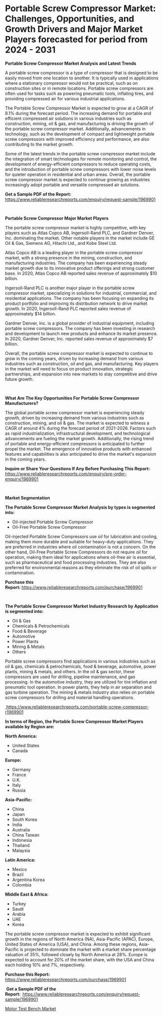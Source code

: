 <p><h1>Portable Screw Compressor Market: Challenges, Opportunities, and Growth Drivers and Major Market Players forecasted for period from 2024 - 2031</h1></p><p><strong>Portable Screw Compressor Market Analysis and Latest Trends</strong></p>
<p><p>A portable screw compressor is a type of compressor that is designed to be easily moved from one location to another. It is typically used in applications where a stationary compressor would not be practical, such as on construction sites or in remote locations. Portable screw compressors are often used for tasks such as powering pneumatic tools, inflating tires, and providing compressed air for various industrial applications.</p><p>The Portable Screw Compressor Market is expected to grow at a CAGR of 8.1% during the forecast period. The increasing demand for portable and efficient compressed air solutions in various industries such as construction, mining, oil & gas, and manufacturing is driving the growth of the portable screw compressor market. Additionally, advancements in technology, such as the development of compact and lightweight portable screw compressors with improved efficiency and performance, are also contributing to the market growth.</p><p>Some of the latest trends in the portable screw compressor market include the integration of smart technologies for remote monitoring and control, the development of energy-efficient compressors to reduce operating costs, and the introduction of portable screw compressors with lower noise levels for quieter operation in residential and urban areas. Overall, the portable screw compressor market is expected to continue growing as industries increasingly adopt portable and versatile compressed air solutions.</p></p>
<p><strong>Get a Sample PDF of the Report:&nbsp;</strong> <a href="https://www.reliableresearchreports.com/enquiry/request-sample/1969901">https://www.reliableresearchreports.com/enquiry/request-sample/1969901</a></p>
<p>&nbsp;</p>
<p><strong>Portable Screw Compressor Major Market Players</strong></p>
<p><p>The portable screw compressor market is highly competitive, with key players such as Atlas Copco AB, Ingersoll-Rand PLC, and Gardner Denver, Inc. dominating the market. Other notable players in the market include GE Oil & Gas, Siemens AG, Hitachi Ltd., and Kobe Steel Ltd.</p><p>Atlas Copco AB is a leading player in the portable screw compressor market, with a strong presence in the mining, construction, and manufacturing industries. The company has been experiencing steady market growth due to its innovative product offerings and strong customer base. In 2020, Atlas Copco AB reported sales revenue of approximately $10 billion.</p><p>Ingersoll-Rand PLC is another major player in the portable screw compressor market, specializing in solutions for industrial, commercial, and residential applications. The company has been focusing on expanding its product portfolio and improving its distribution network to drive market growth. In 2020, Ingersoll-Rand PLC reported sales revenue of approximately $14 billion.</p><p>Gardner Denver, Inc. is a global provider of industrial equipment, including portable screw compressors. The company has been investing in research and development to launch new products and enhance its market presence. In 2020, Gardner Denver, Inc. reported sales revenue of approximately $7 billion.</p><p>Overall, the portable screw compressor market is expected to continue to grow in the coming years, driven by increasing demand from various industries such as construction, oil and gas, and manufacturing. Key players in the market will need to focus on product innovation, strategic partnerships, and expansion into new markets to stay competitive and drive future growth.</p></p>
<p>&nbsp;</p>
<p><strong>What Are The Key Opportunities For Portable Screw Compressor Manufacturers?</strong></p>
<p><p>The global portable screw compressor market is experiencing steady growth, driven by increasing demand from various industries such as construction, mining, and oil & gas. The market is expected to witness a CAGR of around 4% during the forecast period of 2021-2026. Factors such as rapid industrialization, infrastructural development, and technological advancements are fueling the market growth. Additionally, the rising trend of portable and energy-efficient compressors is anticipated to further propel the market. The emergence of innovative products with enhanced features and capabilities is also anticipated to drive the market's expansion in the coming years.</p></p>
<p><strong>Inquire or Share Your Questions If Any Before Purchasing This Report:</strong> <a href="https://www.reliableresearchreports.com/enquiry/pre-order-enquiry/1969901">https://www.reliableresearchreports.com/enquiry/pre-order-enquiry/1969901</a></p>
<p>&nbsp;</p>
<p><strong>Market Segmentation</strong></p>
<p><strong>The Portable Screw Compressor Market Analysis by types is segmented into:</strong></p>
<p><ul><li>Oil-injected Portable Screw Compressor</li><li>Oil-Free Portable Screw Compressor</li></ul></p>
<p><p>Oil-injected Portable Screw Compressors use oil for lubrication and cooling, making them more durable and suitable for heavy-duty applications. They are preferred in industries where oil contamination is not a concern. On the other hand, Oil-Free Portable Screw Compressors do not require oil for operation, making them ideal for applications where oil-free air is essential, such as pharmaceutical and food processing industries. They are also preferred for environmental reasons as they eliminate the risk of oil spills or contamination.</p></p>
<p><strong>Purchase this Report:&nbsp;</strong><a href="https://www.reliableresearchreports.com/purchase/1969901">https://www.reliableresearchreports.com/purchase/1969901</a></p>
<p>&nbsp;</p>
<p><strong>The Portable Screw Compressor Market Industry Research by Application is segmented into:</strong></p>
<p><ul><li>Oil & Gas</li><li>Chemicals & Petrochemicals</li><li>Food & Beverage</li><li>Automotive</li><li>Power Plants</li><li>Mining & Metals</li><li>Others</li></ul></p>
<p><p>Portable screw compressors find applications in various industries such as oil & gas, chemicals & petrochemicals, food & beverage, automotive, power plants, mining & metals, and others. In the oil & gas sector, these compressors are used for drilling, pipeline maintenance, and gas processing. In the automotive industry, they are utilized for tire inflation and pneumatic tool operation. In power plants, they help in air separation and gas turbine operation. The mining & metals industry also relies on portable screw compressors for drilling and material handling operations.</p></p>
<p><a href="https://www.reliableresearchreports.com/portable-screw-compressor-r1969901">&nbsp;https://www.reliableresearchreports.com/portable-screw-compressor-r1969901</a></p>
<p><strong>In terms of Region, the Portable Screw Compressor Market Players available by Region are:</strong></p>
<p>
    <p> <strong> North America: </strong>
        <ul>
            <li>United States</li>
            <li>Canada</li>
        </ul>
        </p> 
    <p> <strong> Europe: </strong>
        <ul>
            <li>Germany</li>
            <li>France</li>
            <li>U.K.</li>
            <li>Italy</li>
            <li>Russia</li>
        </ul>
        </p> 
    <p> <strong> Asia-Pacific: </strong>
        <ul>
            <li>China</li>
            <li>Japan</li>
            <li>South Korea</li>
            <li>India</li>
            <li>Australia</li>
            <li>China Taiwan</li>
            <li>Indonesia</li>
            <li>Thailand</li>
            <li>Malaysia</li>
        </ul>
        </p> 
    <p> <strong> Latin America: </strong>
        <ul>
            <li>Mexico</li>
            <li>Brazil</li>
            <li>Argentina Korea</li>
            <li>Colombia</li>
        </ul>
        </p> 
    <p> <strong> Middle East & Africa: </strong>
        <ul>
            <li>Turkey</li>
            <li>Saudi</li>
            <li>Arabia</li>
            <li>UAE</li>
            <li>Korea</li>
        </ul>
    </p>
    </p>
<p><p>The portable screw compressor market is expected to exhibit significant growth in the regions of North America (NA), Asia-Pacific (APAC), Europe, United States of America (USA), and China. Among these regions, Asia-Pacific is projected to dominate the market with a market share percentage valuation of 35%, followed closely by North America at 28%. Europe is expected to account for 20% of the market share, with the USA and China each holding 10% and 7%, respectively.</p></p>
<p><strong>Purchase this Report: </strong><a href="https://www.reliableresearchreports.com/purchase/1969901">https://www.reliableresearchreports.com/purchase/1969901</a></p>
<p>&nbsp;<strong>Get a Sample PDF of the Report:&nbsp;&nbsp;</strong><a href="https://www.reliableresearchreports.com/enquiry/request-sample/1969901">https://www.reliableresearchreports.com/enquiry/request-sample/1969901</a></p>
<p><strong></strong></p>
<p><p><a href="https://github.com/pizolina/Market-Research-Report-List-4/blob/main/motor-test-bench-market.md">Motor Test Bench Market</a></p></p>
